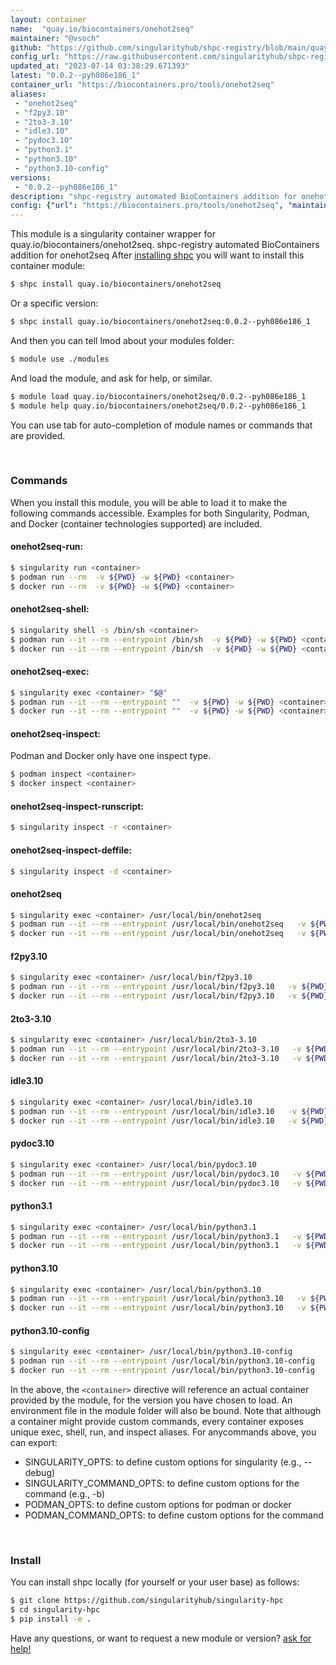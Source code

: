 ```yaml
---
layout: container
name:  "quay.io/biocontainers/onehot2seq"
maintainer: "@vsoch"
github: "https://github.com/singularityhub/shpc-registry/blob/main/quay.io/biocontainers/onehot2seq/container.yaml"
config_url: "https://raw.githubusercontent.com/singularityhub/shpc-registry/main/quay.io/biocontainers/onehot2seq/container.yaml"
updated_at: "2023-07-14 03:38:29.671393"
latest: "0.0.2--pyh086e186_1"
container_url: "https://biocontainers.pro/tools/onehot2seq"
aliases:
 - "onehot2seq"
 - "f2py3.10"
 - "2to3-3.10"
 - "idle3.10"
 - "pydoc3.10"
 - "python3.1"
 - "python3.10"
 - "python3.10-config"
versions:
 - "0.0.2--pyh086e186_1"
description: "shpc-registry automated BioContainers addition for onehot2seq"
config: {"url": "https://biocontainers.pro/tools/onehot2seq", "maintainer": "@vsoch", "description": "shpc-registry automated BioContainers addition for onehot2seq", "latest": {"0.0.2--pyh086e186_1": "sha256:ee62549e1e1cbb1a5480e4830e222a5631de43deafd5d1c75acd261a1b2f75fb"}, "tags": {"0.0.2--pyh086e186_1": "sha256:ee62549e1e1cbb1a5480e4830e222a5631de43deafd5d1c75acd261a1b2f75fb"}, "docker": "quay.io/biocontainers/onehot2seq", "aliases": {"onehot2seq": "/usr/local/bin/onehot2seq", "f2py3.10": "/usr/local/bin/f2py3.10", "2to3-3.10": "/usr/local/bin/2to3-3.10", "idle3.10": "/usr/local/bin/idle3.10", "pydoc3.10": "/usr/local/bin/pydoc3.10", "python3.1": "/usr/local/bin/python3.1", "python3.10": "/usr/local/bin/python3.10", "python3.10-config": "/usr/local/bin/python3.10-config"}}
---
```


This module is a singularity container wrapper for quay.io/biocontainers/onehot2seq.
shpc-registry automated BioContainers addition for onehot2seq
After [installing shpc](#install) you will want to install this container module:


```bash
$ shpc install quay.io/biocontainers/onehot2seq
```

Or a specific version:

```bash
$ shpc install quay.io/biocontainers/onehot2seq:0.0.2--pyh086e186_1
```

And then you can tell lmod about your modules folder:

```bash
$ module use ./modules
```

And load the module, and ask for help, or similar.

```bash
$ module load quay.io/biocontainers/onehot2seq/0.0.2--pyh086e186_1
$ module help quay.io/biocontainers/onehot2seq/0.0.2--pyh086e186_1
```

You can use tab for auto-completion of module names or commands that are provided.

<br>

### Commands

When you install this module, you will be able to load it to make the following commands accessible.
Examples for both Singularity, Podman, and Docker (container technologies supported) are included.

#### onehot2seq-run:

```bash
$ singularity run <container>
$ podman run --rm  -v ${PWD} -w ${PWD} <container>
$ docker run --rm  -v ${PWD} -w ${PWD} <container>
```

#### onehot2seq-shell:

```bash
$ singularity shell -s /bin/sh <container>
$ podman run --it --rm --entrypoint /bin/sh  -v ${PWD} -w ${PWD} <container>
$ docker run --it --rm --entrypoint /bin/sh  -v ${PWD} -w ${PWD} <container>
```

#### onehot2seq-exec:

```bash
$ singularity exec <container> "$@"
$ podman run --it --rm --entrypoint ""  -v ${PWD} -w ${PWD} <container> "$@"
$ docker run --it --rm --entrypoint ""  -v ${PWD} -w ${PWD} <container> "$@"
```

#### onehot2seq-inspect:

Podman and Docker only have one inspect type.

```bash
$ podman inspect <container>
$ docker inspect <container>
```

#### onehot2seq-inspect-runscript:

```bash
$ singularity inspect -r <container>
```

#### onehot2seq-inspect-deffile:

```bash
$ singularity inspect -d <container>
```


#### onehot2seq

```bash
$ singularity exec <container> /usr/local/bin/onehot2seq
$ podman run --it --rm --entrypoint /usr/local/bin/onehot2seq   -v ${PWD} -w ${PWD} <container> -c " $@"
$ docker run --it --rm --entrypoint /usr/local/bin/onehot2seq   -v ${PWD} -w ${PWD} <container> -c " $@"
```


#### f2py3.10

```bash
$ singularity exec <container> /usr/local/bin/f2py3.10
$ podman run --it --rm --entrypoint /usr/local/bin/f2py3.10   -v ${PWD} -w ${PWD} <container> -c " $@"
$ docker run --it --rm --entrypoint /usr/local/bin/f2py3.10   -v ${PWD} -w ${PWD} <container> -c " $@"
```


#### 2to3-3.10

```bash
$ singularity exec <container> /usr/local/bin/2to3-3.10
$ podman run --it --rm --entrypoint /usr/local/bin/2to3-3.10   -v ${PWD} -w ${PWD} <container> -c " $@"
$ docker run --it --rm --entrypoint /usr/local/bin/2to3-3.10   -v ${PWD} -w ${PWD} <container> -c " $@"
```


#### idle3.10

```bash
$ singularity exec <container> /usr/local/bin/idle3.10
$ podman run --it --rm --entrypoint /usr/local/bin/idle3.10   -v ${PWD} -w ${PWD} <container> -c " $@"
$ docker run --it --rm --entrypoint /usr/local/bin/idle3.10   -v ${PWD} -w ${PWD} <container> -c " $@"
```


#### pydoc3.10

```bash
$ singularity exec <container> /usr/local/bin/pydoc3.10
$ podman run --it --rm --entrypoint /usr/local/bin/pydoc3.10   -v ${PWD} -w ${PWD} <container> -c " $@"
$ docker run --it --rm --entrypoint /usr/local/bin/pydoc3.10   -v ${PWD} -w ${PWD} <container> -c " $@"
```


#### python3.1

```bash
$ singularity exec <container> /usr/local/bin/python3.1
$ podman run --it --rm --entrypoint /usr/local/bin/python3.1   -v ${PWD} -w ${PWD} <container> -c " $@"
$ docker run --it --rm --entrypoint /usr/local/bin/python3.1   -v ${PWD} -w ${PWD} <container> -c " $@"
```


#### python3.10

```bash
$ singularity exec <container> /usr/local/bin/python3.10
$ podman run --it --rm --entrypoint /usr/local/bin/python3.10   -v ${PWD} -w ${PWD} <container> -c " $@"
$ docker run --it --rm --entrypoint /usr/local/bin/python3.10   -v ${PWD} -w ${PWD} <container> -c " $@"
```


#### python3.10-config

```bash
$ singularity exec <container> /usr/local/bin/python3.10-config
$ podman run --it --rm --entrypoint /usr/local/bin/python3.10-config   -v ${PWD} -w ${PWD} <container> -c " $@"
$ docker run --it --rm --entrypoint /usr/local/bin/python3.10-config   -v ${PWD} -w ${PWD} <container> -c " $@"
```



In the above, the `<container>` directive will reference an actual container provided
by the module, for the version you have chosen to load. An environment file in the
module folder will also be bound. Note that although a container
might provide custom commands, every container exposes unique exec, shell, run, and
inspect aliases. For anycommands above, you can export:

 - SINGULARITY_OPTS: to define custom options for singularity (e.g., --debug)
 - SINGULARITY_COMMAND_OPTS: to define custom options for the command (e.g., -b)
 - PODMAN_OPTS: to define custom options for podman or docker
 - PODMAN_COMMAND_OPTS: to define custom options for the command

<br>

### Install

You can install shpc locally (for yourself or your user base) as follows:

```bash
$ git clone https://github.com/singularityhub/singularity-hpc
$ cd singularity-hpc
$ pip install -e .
```

Have any questions, or want to request a new module or version? [ask for help!](https://github.com/singularityhub/singularity-hpc/issues)